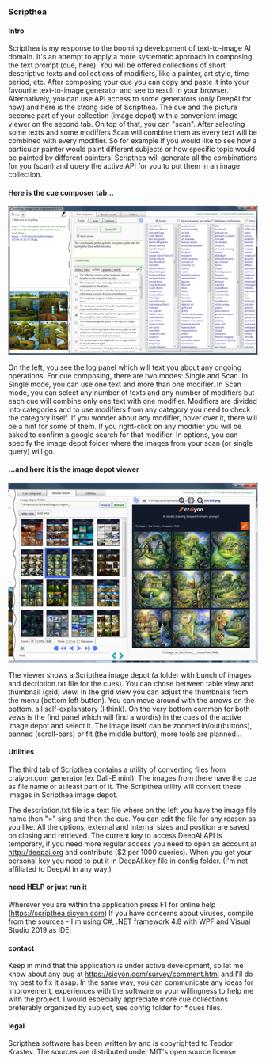 ### Scripthea

#### Intro

Scripthea is my response to the booming development of text-to-image AI domain. It's an attempt to apply a more systematic approach in composing the text prompt (cue, here). You will be offered collections of short descriptive texts and collections of modifiers, like a painter, art style, time period, etc.
After composing your cue you can copy and paste it into your favourite text-to-image generator and see to result in your browser. 
Alternatively, you can use API access to some generators (only DeepAI for now) and here is the strong side of Scripthea. The cue and the picture become part of your collection (image depot) with a convenient image viewer on the second tab. On top of that, you can "scan". After selecting some texts and some modifiers Scan will combine them as every text will be combined with every modifier. So for example if you would like to see how a particular painter would paint different subjects or how specific topic would be painted by different painters. Scripthea will generate all the combinations for you (scan) and query the active API for you to put them in an image collection.

#### Here is the cue composer tab...
![Scripthea-1.png](/docs/Scripthea-1.png)

On the left, you see the log panel which will text you about any ongoing operations. For cue composing, there are two modes: Single and Scan. In Single mode, you can use one text and more than one modifier. In Scan mode, you can select any number of texts and any number of modifiers but each cue will combine only one text with one modifier. Modifiers are divided into categories and to use modifiers from any category you need to check the category itself. If you wonder about any modifier, hover over it, there will be a hint for some of them. If you right-click on any modifier you will be asked to confirm a google search for that modifier. In options, you can specify the image depot folder where the images from your scan (or single query) will go.

#### ...and here it is the image depot viewer
![grid-view.png](/docs/grid-view.png)

The viewer shows a Scripthea image depot (a folder with bunch of images and decription.txt file for the cues). You can chose between table view and thumbnail (grid) view. In the grid view you can adjust the thumbnails from the menu (bottom left button). You can move around with the arrows on the bottom, all self-explanatory (I think). On the very bottom common for both vews is the find panel which will find a word(s) in the cues of the active image depot and select it.
The image itself can be zoomed in/out(buttons), panned (scroll-bars) or fit (the middle button), more tools are planned...

#### Utilities
The third tab of Scripthea contains a utility of converting files from craiyon.com generator (ex Dall-E mini). The images from there have the cue as file name or at least part of it. The Scripthea utility will convert these images in Scripthea image depot.

The description.txt file is a text file where on the left you have the image file name then "=" sing and then the cue. You can edit the file for any reason as you like. 
All the options, external and internal sizes and position are saved on closing and retrieved. 
The current key to access DeepAI API is temporary, if you need more regular access you need to open an account at http://deepai.org and contribute ($2 per 1000 queries). When you get your personal key you need to put it in DeepAI.key file in config folder. (I'm not affiliated to DeepAI in any way.)

#### need HELP or just run it
Wherever you are within the application press F1 for online help (https://scripthea.sicyon.com)
If you have concerns about viruses, compile from the sources - I'm using C#, .NET framework 4.8 with WPF and Visual Studio 2019 as IDE.

#### contact 
Keep in mind that the application is under active development, so let me know about any bug at https://sicyon.com/survey/comment.html and I'll do my best to fix it asap. In the same way, you can communicate any ideas for improvement, experiences with the software or your willingness to help me with the project. I would especially appreciate more cue collections preferably organized by subject, see config folder for *.cues files.

#### legal
Scripthea software has been written by and is copyrighted to Teodor Krastev. The sources are distributed under MIT's open source license. 